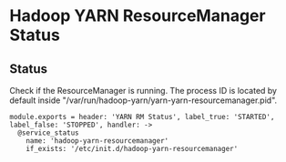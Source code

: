
# Hadoop YARN ResourceManager Status

## Status

Check if the ResourceManager is running. The process ID is located by default
inside "/var/run/hadoop-yarn/yarn-yarn-resourcemanager.pid".

    module.exports = header: 'YARN RM Status', label_true: 'STARTED', label_false: 'STOPPED', handler: ->
      @service_status
        name: 'hadoop-yarn-resourcemanager'
        if_exists: '/etc/init.d/hadoop-yarn-resourcemanager'
